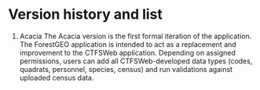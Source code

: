 # Version history and list

1. Acacia
   The Acacia version is the first formal iteration of the application. The ForestGEO application is intended to act as
   a replacement and improvement to the CTFSWeb application. Depending on assigned permissions, users can add all
   CTFSWeb-developed data types (codes, quadrats, personnel, species, census) and run validations against uploaded
   census data.
